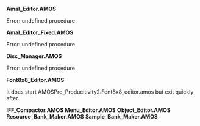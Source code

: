 **Amal_Editor.AMOS**

Error: undefined procedure

**Amal_Editor_Fixed.AMOS**

Error: undefined procedure

**Disc_Manager.AMOS**

Error: undefined procedure

**Font8x8_Editor.AMOS**

It does start AMOSPro_Producitivity2:Font8x8_editor.amos
but exit quickly after.

**IFF_Compactor.AMOS**
**Menu_Editor.AMOS**
**Object_Editor.AMOS**
**Resource_Bank_Maker.AMOS**
**Sample_Bank_Maker.AMOS**

